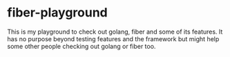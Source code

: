 # fiber-playground

This is my playground to check out golang, fiber and some of its features.
It has no purpose beyond testing features and the framework but might help some
other people checking out golang or fiber too.

